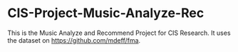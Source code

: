 # CIS-Project-Music-Analyze-Rec
This is the Music Analyze and Recommend Project for CIS Research.
It uses the dataset on https://github.com/mdeff/fma.

